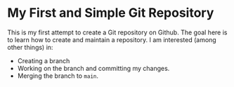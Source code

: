 # My First and Simple Git Repository

This is my first attempt to create a Git repository on Github.
The goal here is to learn how to create and maintain a repository.
I am interested (among other things) in:
- Creating a branch
- Working on the branch and committing my changes.
- Merging the branch to `main`.
